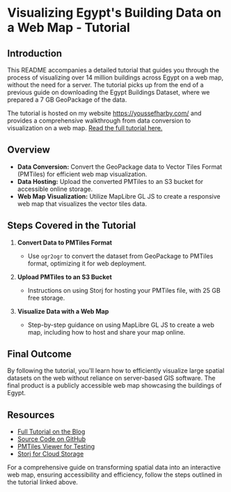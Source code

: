 # Visualizing Egypt's Building Data on a Web Map - Tutorial

## Introduction

This README accompanies a detailed tutorial that guides you through the process of visualizing over 14 million buildings across Egypt on a web map, without the need for a server. The tutorial picks up from the end of a previous guide on downloading the Egypt Buildings Dataset, where we prepared a 7 GB GeoPackage of the data.

The tutorial is hosted on my website https://youssefharby.com/ and provides a comprehensive walkthrough from data conversion to visualization on a web map. [Read the full tutorial here.](https://youssefharby.com/Youtube+Videos/2024/14%2B+Million+Buildings+on+a+Free+Web+Map)

## Overview

- **Data Conversion:** Convert the GeoPackage data to Vector Tiles Format (PMTiles) for efficient web map visualization.
- **Data Hosting:** Upload the converted PMTiles to an S3 bucket for accessible online storage.
- **Web Map Visualization:** Utilize MapLibre GL JS to create a responsive web map that visualizes the vector tiles data.

## Steps Covered in the Tutorial

1. **Convert Data to PMTiles Format**

   - Use `ogr2ogr` to convert the dataset from GeoPackage to PMTiles format, optimizing it for web deployment.

2. **Upload PMTiles to an S3 Bucket**

   - Instructions on using Storj for hosting your PMTiles file, with 25 GB free storage.

3. **Visualize Data with a Web Map**
   - Step-by-step guidance on using MapLibre GL JS to create a web map, including how to host and share your map online.

## Final Outcome

By following the tutorial, you'll learn how to efficiently visualize large spatial datasets on the web without reliance on server-based GIS software. The final product is a publicly accessible web map showcasing the buildings of Egypt.

## Resources

- [Full Tutorial on the Blog](https://youssefharby.com/Youtube+Videos/2024/14%2B+Million+Buildings+on+a+Free+Web+Map)
- [Source Code on GitHub](https://github.com/Youssef-Harby/maplibre-pmtiles-tutorial)
- [PMTiles Viewer for Testing](https://protomaps.github.io/PMTiles/)
- [Storj for Cloud Storage](https://www.storj.io/)

For a comprehensive guide on transforming spatial data into an interactive web map, ensuring accessibility and efficiency, follow the steps outlined in the tutorial linked above.
